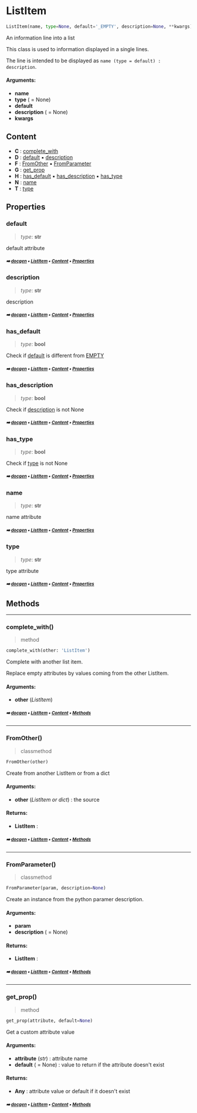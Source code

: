 # ListItem

``` python
ListItem(name, type=None, default='_EMPTY', description=None, **kwargs)
```

An information line into a list

This class is used to information displayed in a single lines.

The line is intended to be displayed as `name (type = default) : description`.

#### Arguments:
- **name**
- **type** ( = None)
- **default**
- **description** ( = None)
- **kwargs**

## Content

- **C** : [complete_with](pydoc-listitem.md#complete_with)
- **D** : [default](pydoc-listitem.md#default) :black_small_square: [description](pydoc-listitem.md#description)
- **F** : [FromOther](pydoc-listitem.md#fromother) :black_small_square: [FromParameter](pydoc-listitem.md#fromparameter)
- **G** : [get_prop](pydoc-listitem.md#get_prop)
- **H** : [has_default](pydoc-listitem.md#has_default) :black_small_square: [has_description](pydoc-listitem.md#has_description) :black_small_square: [has_type](pydoc-listitem.md#has_type)
- **N** : [name](pydoc-listitem.md#name)
- **T** : [type](pydoc-listitem.md#type)

## Properties



### default

> _type_: **str**
>

default attribute

##### <sub>:arrow_right: [docgen](index.md#docgen) :black_small_square: [ListItem](pydoc-listitem.md#listitem) :black_small_square: [Content](pydoc-listitem.md#content) :black_small_square: [Properties](pydoc-listitem.md#properties)</sub>

### description

> _type_: **str**
>

description

##### <sub>:arrow_right: [docgen](index.md#docgen) :black_small_square: [ListItem](pydoc-listitem.md#listitem) :black_small_square: [Content](pydoc-listitem.md#content) :black_small_square: [Properties](pydoc-listitem.md#properties)</sub>

### has_default

> _type_: **bool**
>

Check if [default](pydoc-listitem.md#default) is different from [EMPTY](pydoc---pydoc.md#empty)

##### <sub>:arrow_right: [docgen](index.md#docgen) :black_small_square: [ListItem](pydoc-listitem.md#listitem) :black_small_square: [Content](pydoc-listitem.md#content) :black_small_square: [Properties](pydoc-listitem.md#properties)</sub>

### has_description

> _type_: **bool**
>

Check if [description](pydoc-listitem.md#description) is not None

##### <sub>:arrow_right: [docgen](index.md#docgen) :black_small_square: [ListItem](pydoc-listitem.md#listitem) :black_small_square: [Content](pydoc-listitem.md#content) :black_small_square: [Properties](pydoc-listitem.md#properties)</sub>

### has_type

> _type_: **bool**
>

Check if [type](pydoc-listitem.md#type) is not None

##### <sub>:arrow_right: [docgen](index.md#docgen) :black_small_square: [ListItem](pydoc-listitem.md#listitem) :black_small_square: [Content](pydoc-listitem.md#content) :black_small_square: [Properties](pydoc-listitem.md#properties)</sub>

### name

> _type_: **str**
>

name attribute

##### <sub>:arrow_right: [docgen](index.md#docgen) :black_small_square: [ListItem](pydoc-listitem.md#listitem) :black_small_square: [Content](pydoc-listitem.md#content) :black_small_square: [Properties](pydoc-listitem.md#properties)</sub>

### type

> _type_: **str**
>

type attribute

##### <sub>:arrow_right: [docgen](index.md#docgen) :black_small_square: [ListItem](pydoc-listitem.md#listitem) :black_small_square: [Content](pydoc-listitem.md#content) :black_small_square: [Properties](pydoc-listitem.md#properties)</sub>

## Methods



----------
### complete_with()

> method

``` python
complete_with(other: 'ListItem')
```

Complete with another list item.

Replace empty attributes by values coming from the other ListItem.

#### Arguments:
- **other** (_ListItem_)

##### <sub>:arrow_right: [docgen](index.md#docgen) :black_small_square: [ListItem](pydoc-listitem.md#listitem) :black_small_square: [Content](pydoc-listitem.md#content) :black_small_square: [Methods](pydoc-listitem.md#methods)</sub>

----------
### FromOther()

> classmethod

``` python
FromOther(other)
```

Create from another ListItem or from a dict

#### Arguments:
- **other** (_ListItem or dict_) : the source



#### Returns:
- **ListItem** :

##### <sub>:arrow_right: [docgen](index.md#docgen) :black_small_square: [ListItem](pydoc-listitem.md#listitem) :black_small_square: [Content](pydoc-listitem.md#content) :black_small_square: [Methods](pydoc-listitem.md#methods)</sub>

----------
### FromParameter()

> classmethod

``` python
FromParameter(param, description=None)
```

Create an instance from the python paramer description.

#### Arguments:
- **param**
- **description** ( = None)



#### Returns:
- **ListItem** :

##### <sub>:arrow_right: [docgen](index.md#docgen) :black_small_square: [ListItem](pydoc-listitem.md#listitem) :black_small_square: [Content](pydoc-listitem.md#content) :black_small_square: [Methods](pydoc-listitem.md#methods)</sub>

----------
### get_prop()

> method

``` python
get_prop(attribute, default=None)
```

Get a custom attribute value

#### Arguments:
- **attribute** (_str_) : attribute name
- **default** ( = None) : value to return if the attribute doesn't exist



#### Returns:
- **Any** : attribute value or default if it doesn't exist

##### <sub>:arrow_right: [docgen](index.md#docgen) :black_small_square: [ListItem](pydoc-listitem.md#listitem) :black_small_square: [Content](pydoc-listitem.md#content) :black_small_square: [Methods](pydoc-listitem.md#methods)</sub>
